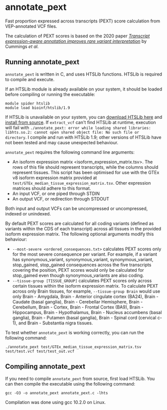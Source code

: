 # annotate_pext
Fast proportion expressed across transcripts (PEXT) score calculation from VEP-annotated VCF files.

The calculation of PEXT scores is based on the 2020 paper *[Transcript expression-aware annotation improves rare variant interpretation](https://www.nature.com/articles/s41586-020-2329-2)* by Cummings *et al.*

## Running annotate_pext

```annotate_pext``` is written in C, and uses HTSLib functions. HTSLib is required to compile and execute.

If an HTSLib module is already available on your system, it should be loaded before compiling or running the executable:

```
module spider htslib
module load bioinf/htslib/1.9
```

If HTSLib is unavailable on your system, you can [download HTSLib here](https://www.htslib.org/download/) and [install from source](https://github.com/samtools/htslib/blob/develop/INSTALL). If ```extract_vcf``` can't find HTSLib at runtime, execution will fail with ```./annotate_pext: error while loading shared libraries: libhts.so.2: cannot open shared object file: No such file or directory```. I compile and run with HTSLib 1.9; other versions of HTSLib have not been tested and may cause unexpected behaviour.

```annotate_pext``` requires the following command line arguments:
* An isoform expression matrix <isoform_expression_matrix.tsv>. The rows of this file should represent transcripts, while the columns should represent tissues. This script has been optimised for use with the GTEx v8 isoform expression matrix provided at ```test/GTEx_median_tissue_expression_matrix.tsv```. Other expression matrices should adhere to this format.
* An input VCF, or one piped through STDIN
* An output VCF, or redirection through STDOUT

Both input and output VCFs can be uncompressed or uncompressed, indexed or unindexed.

By default PEXT scores are calculated for all coding variants (defined as variants within the CDS of each transcript) across all tissues in the provided isoform expression matrix. The following optional arguments modify this behaviour:
* ```--most-severe <ordered_consequences.txt>``` calculates PEXT scores only for the most severe consequence per variant. For example, if a variant has synonymous_variant, synonymous_variant, synonymous_variant, stop_gained, stop_gained consequences across the five transcripts covering the position, PEXT scores would only be calculated for stop_gained even though synonymous_variants are also coding.
* ```--tissue-group [TISSUE_GROUP]``` calculates PEXT scores only across certain tissues within the isoform expression matrix. To calculate PEXT across only Brain tissues, for example, ```--tissue-group Brain``` would use only Brain - Amygdala, Brain - Anterior cingulate cortex (BA24), Brain - Caudate (basal ganglia), Brain - Cerebellar Hemisphere, Brain - Cerebellum, Brain - Cortex, Brain - Frontal Cortex (BA9), Brain - Hippocampus, Brain - Hypothalamus, Brain - Nucleus accumbens (basal ganglia), Brain - Putamen (basal ganglia), Brain - Spinal cord (cervical c-1), and Brain - Substantia nigra tissues.

To test whether ```annotate_pext``` is working correctly, you can run the following command:

```
./annotate_pext test/GTEx_median_tissue_expression_matrix.tsv test/test.vcf test/test_out.vcf
```

## Compiling annotate_pext

If you need to compile ```annotate_pext``` from source, first load HTSLib. You can then compile the executable using the following command:

```gcc -O3 -o annotate_pext annotate_pext.c -lhts```

Compilation was done using gcc 10.2.0 on Linux.

